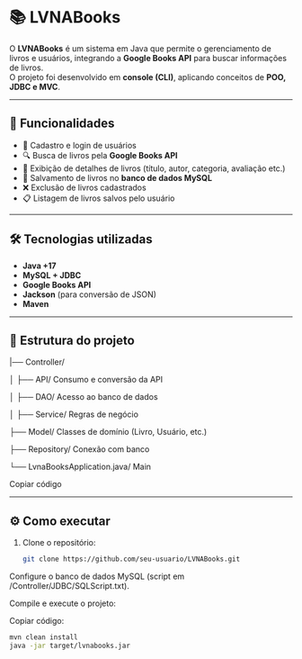 # 📚 LVNABooks

O **LVNABooks** é um sistema em Java que permite o gerenciamento de livros e usuários, integrando a **Google Books API** para buscar informações de livros.  
O projeto foi desenvolvido em **console (CLI)**, aplicando conceitos de **POO, JDBC e MVC**.

---

## 🚀 Funcionalidades
- 👤 Cadastro e login de usuários
- 🔍 Busca de livros pela **Google Books API**
- 📖 Exibição de detalhes de livros (título, autor, categoria, avaliação etc.)
- 💾 Salvamento de livros no **banco de dados MySQL**
- ❌ Exclusão de livros cadastrados
- 📋 Listagem de livros salvos pelo usuário

---

## 🛠️ Tecnologias utilizadas
- **Java +17**
- **MySQL + JDBC**
- **Google Books API**
- **Jackson** (para conversão de JSON)
- **Maven**

---

## 📂 Estrutura do projeto
|── Controller/

│ ├── API/ Consumo e conversão da API

│ ├── DAO/ Acesso ao banco de dados

│ ├── Service/ Regras de negócio

├── Model/ Classes de domínio (Livro, Usuário, etc.)

├── Repository/ Conexão com banco

└── LvnaBooksApplication.java/ Main


Copiar código

---

## ⚙️ Como executar
1. Clone o repositório:
   ```bash
   git clone https://github.com/seu-usuario/LVNABooks.git
Configure o banco de dados MySQL (script em /Controller/JDBC/SQLScript.txt).

Compile e execute o projeto:
 
Copiar código:
   ```bash
   mvn clean install
   java -jar target/lvnabooks.jar
